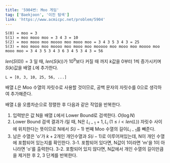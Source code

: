 ```yaml
---
title: '5904번: Moo 게임'
tag: ['Baekjoon', '이진 탐색']
link: 'https://www.acmicpc.net/problem/5904'
---
```


```
S(0) = moo = 3
S(1) = moo mooo moo = 3 4 3 = 10
S(2) = moo mooo moo moooo moo mooo moo = 3 4 3 5 3 4 3 = 25
S(3) = moo mooo moo moooo moo mooo moo mooooo moo mooo moo moooo moo mooo moo = 3 4 3 5 3 4 3 6 3 4 5 3 4 3 = 56
```

$len(S(0)) = 3$ 일 때, $len(S(k))$가 $10^9$보다 커질 때 까지 $k$값을 0부터 1씩 증가시키며 $S(k)$값을 배열 $L$에 추가한다.

```text
L = [0, 3, 10, 25, 56, ...]
```

배열 $L$은 Moo 수열의 자릿수로 사용할 것이므로, 공백 문자의 자릿수를 0으로 생각하여 추가해준다.


배열 $L$을 오름차순으로 정렬한 후 다음과 같은 작업을 반복한다.

1. 입력받은 값 N을 배열 $L$에서 Lower Bound로 검색한다. $O(\log N)$
2. Lower Bound 검색 결과가 $i$일 때, N은 $L_{i-1} + 1, L_i$ $(1 \leq i < len(L))$ 자릿수 사이에 위치한다는 뜻이므로 N에서 $S(i-1)$ 번째 Moo 수열의 길이$L_{i-1}$를 빼준다.
3. 남은 수열은 'o'가 $k+2$개인 개인수열과 $S(i-1)$로 이루어져있는데, N이 개인 수열에 포함되어 있는지를 확인한다.
  3-1. 포함되어 있다면, N값이 1이라면 'm'을 1이 아니라면 'o'를 출력한다.
  3-2. 포함되어 있지 않다면, N값에서 개인 수열의 길이만큼을 제거한 후 2, 3 단계를 반복한다.